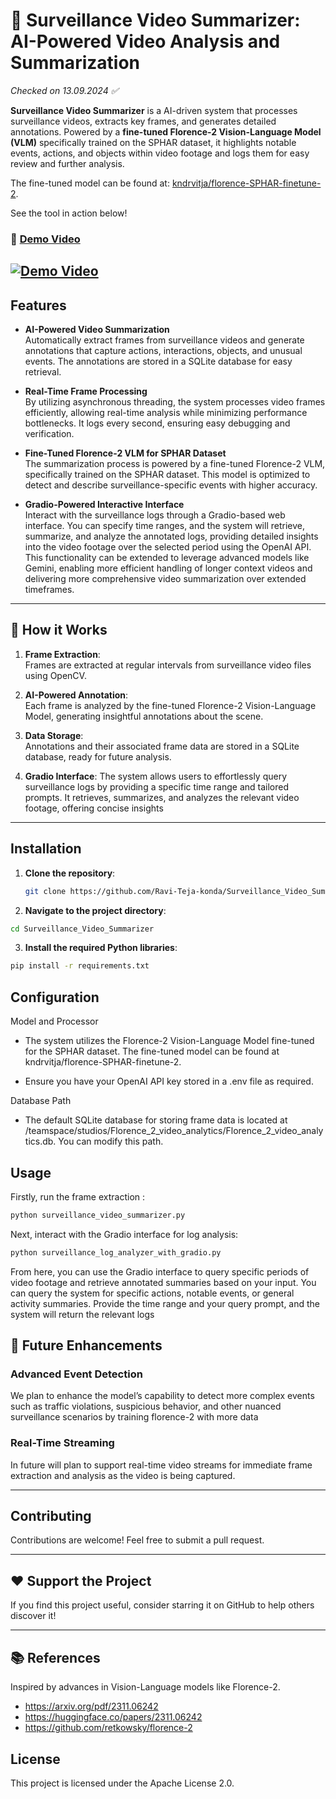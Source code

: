 # 🎥 Surveillance Video Summarizer: AI-Powered Video Analysis and Summarization
*Checked on 13.09.2024 ✅*

**Surveillance Video Summarizer** is a AI-driven system that processes surveillance videos, extracts key frames, and generates detailed annotations. Powered by a **fine-tuned Florence-2 Vision-Language Model (VLM)** specifically trained on the SPHAR dataset, it highlights notable events, actions, and objects within video footage and logs them for easy review and further analysis.

The fine-tuned model can be found at: [kndrvitja/florence-SPHAR-finetune-2](https://huggingface.co/kndrvitja/florence-SPHAR-finetune-2).

See the tool in action below!

### 🎥 [Demo Video](https://youtu.be/37MydYtoo4U)

[![Demo Video](https://img.youtube.com/vi/37MydYtoo4U/sddefault.jpg)](https://youtu.be/37MydYtoo4U)
---

## Features

- **AI-Powered Video Summarization**  
  Automatically extract frames from surveillance videos and generate annotations that capture actions, interactions, objects, and unusual events. The annotations are stored in a SQLite database for easy retrieval.

- **Real-Time Frame Processing**  
  By utilizing asynchronous threading, the system processes video frames efficiently, allowing real-time analysis while minimizing performance bottlenecks. It logs every second, ensuring easy debugging and verification.

- **Fine-Tuned Florence-2 VLM for SPHAR Dataset**  
  The summarization process is powered by a fine-tuned Florence-2 VLM, specifically trained on the SPHAR dataset. This model is optimized to detect and describe surveillance-specific events with higher accuracy.

- **Gradio-Powered Interactive Interface**  
Interact with the surveillance logs through a Gradio-based web interface. You can specify time ranges, and the system will retrieve, summarize, and analyze the annotated logs, providing detailed insights into the video footage over the selected period using the OpenAI API. This functionality can be extended to leverage advanced models like Gemini, enabling more efficient handling of longer context videos and delivering more comprehensive video summarization over extended timeframes.

---

## 📣 How it Works

1. **Frame Extraction**:  
   Frames are extracted at regular intervals from surveillance video files using OpenCV.
   
2. **AI-Powered Annotation**:  
   Each frame is analyzed by the fine-tuned Florence-2 Vision-Language Model, generating insightful annotations about the scene.
   
3. **Data Storage**:  
   Annotations and their associated frame data are stored in a SQLite database, ready for future analysis.
   
4. **Gradio Interface**:
   The system allows users to effortlessly query surveillance logs by providing a specific time range and tailored prompts. It retrieves, summarizes, and analyzes the relevant video footage, offering concise insights

---

## Installation

1. **Clone the repository**:
   ```bash
   git clone https://github.com/Ravi-Teja-konda/Surveillance_Video_Summarizer.git
   ```
2. **Navigate to the project directory**:
  ```bash
  cd Surveillance_Video_Summarizer
  ```
3. **Install the required Python libraries**:
```bash
pip install -r requirements.txt
```
## **Configuration**
Model and Processor

- The system utilizes the Florence-2 Vision-Language Model fine-tuned for the SPHAR dataset. The fine-tuned model can be found at kndrvitja/florence-SPHAR-finetune-2.

- Ensure you have your OpenAI API key stored in a .env file as required.

Database Path

- The default SQLite database for storing frame data is located at /teamspace/studios/Florence_2_video_analytics/Florence_2_video_analytics.db. You can modify this path.

## **Usage**
Firstly, run the frame extraction :

```bash
python surveillance_video_summarizer.py
```
Next, interact with the Gradio interface for log analysis:
```bash
python surveillance_log_analyzer_with_gradio.py
```
From here, you can use the Gradio interface to query specific periods of video footage and retrieve annotated summaries based on your input.
You can query the system for specific actions, notable events, or general activity summaries. Provide the time range and your query prompt, and the system will return the relevant logs

## 🚀 Future Enhancements

### Advanced Event Detection
We plan to enhance the model’s capability to detect more complex events such as traffic violations, suspicious behavior, and other nuanced surveillance scenarios by training florence-2 with more data

### Real-Time Streaming
In future will plan to support real-time video streams for immediate frame extraction and analysis as the video is being captured.

---

## Contributing
Contributions are welcome! Feel free to submit a pull request.

---

## ❤️ Support the Project
If you find this project useful, consider starring it on GitHub to help others discover it!

---

## 📚 References
Inspired by advances in Vision-Language models like Florence-2.

- https://arxiv.org/pdf/2311.06242
- https://huggingface.co/papers/2311.06242
- https://github.com/retkowsky/florence-2


## License
This project is licensed under the Apache License 2.0.


